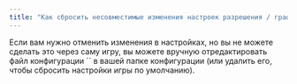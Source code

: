```yaml
---
title: "Как сбросить несовместимые изменения настроек разрешения / графики?"
---
```


Если вам нужно отменить изменения в настройках, но вы не можете сделать это через саму игру, вы можете вручную отредактировать файл конфигурации `` в вашей папке конфигурации (или удалить его, чтобы сбросить настройки игры по умолчанию).

